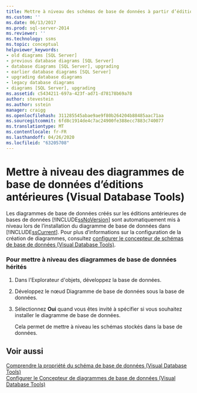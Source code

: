 ```yaml
---
title: Mettre à niveau des schémas de base de données à partir d’éditions antérieures (Visual Database Tools) | Microsoft Docs
ms.custom: ''
ms.date: 06/13/2017
ms.prod: sql-server-2014
ms.reviewer: ''
ms.technology: ssms
ms.topic: conceptual
helpviewer_keywords:
- old diagrams [SQL Server]
- previous database diagrams [SQL Server]
- database diagrams [SQL Server], upgrading
- earlier database diagrams [SQL Server]
- upgrading database diagrams
- legacy database diagrams
- diagrams [SQL Server], upgrading
ms.assetid: c5434211-697a-423f-ad71-d78178b69a78
author: stevestein
ms.author: sstein
manager: craigg
ms.openlocfilehash: 311285545abae9ae9f80b264204b88485aac71aa
ms.sourcegitcommit: 6fd8c1914de4c7ac24900fe388ecc7883c740077
ms.translationtype: MT
ms.contentlocale: fr-FR
ms.lasthandoff: 04/26/2020
ms.locfileid: "63205708"
---
```

# <a name="upgrade-database-diagrams-from-previous-editions-visual-database-tools"></a>Mettre à niveau des diagrammes de base de données d’éditions antérieures (Visual Database Tools)
  Les diagrammes de base de données créés sur les éditions antérieures de bases de données [!INCLUDE[ssNoVersion](../../includes/ssnoversion-md.md)] sont automatiquement mis à niveau lors de l’installation du diagramme de base de données dans [!INCLUDE[ssCurrent](../../includes/sscurrent-md.md)]. Pour plus d’informations sur la configuration de la création de diagrammes, consultez [configurer le concepteur de schémas de base de données &#40;Visual Database Tools&#41;](visual-database-tools.md).  
  
### <a name="to-upgrade-legacy-database-diagrams"></a>Pour mettre à niveau des diagrammes de base de données hérités  
  
1.  Dans l'Explorateur d'objets, développez la base de données.  
  
2.  Développez le nœud Diagramme de base de données sous la base de données.  
  
3.  Sélectionnez **Oui** quand vous êtes invité à spécifier si vous souhaitez installer le diagramme de base de données.  
  
     Cela permet de mettre à niveau les schémas stockés dans la base de données.  
  
## <a name="see-also"></a>Voir aussi  
 [Comprendre la propriété du schéma de base de données &#40;Visual Database Tools&#41;](understand-database-diagram-ownership-visual-database-tools.md)   
 [Configurer le Concepteur de diagrammes de base de données &#40;Visual Database Tools&#41;](visual-database-tools.md)  
  
  

